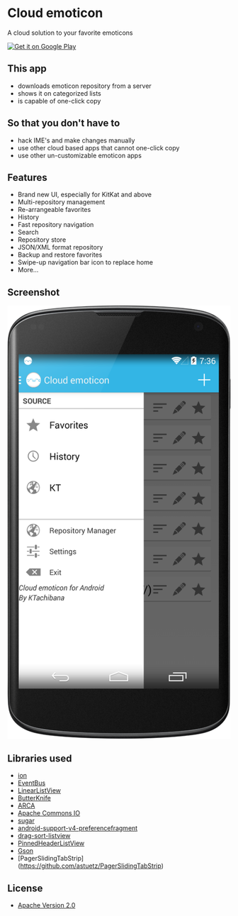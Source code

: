 # Cloud emoticon

A cloud solution to your favorite emoticons

<a href="https://play.google.com/store/apps/details?id=org.ktachibana.cloudemoji">
  <img alt="Get it on Google Play"
       src="https://developer.android.com/images/brand/en_generic_rgb_wo_60.png" />
</a>

## This app
* downloads emoticon repository from a server
* shows it on categorized lists
* is capable of one-click copy

## So that you don't have to
* hack IME's and make changes manually
* use other cloud based apps that cannot one-click copy
* use other un-customizable emoticon apps

## Features
* Brand new UI, especially for KitKat and above
* Multi-repository management
* Re-arrangeable favorites
* History
* Fast repository navigation
* Search
* Repository store
* JSON/XML format repository
* Backup and restore favorites
* Swipe-up navigation bar icon to replace home
* More...

## Screenshot
![screenshot](https://raw.githubusercontent.com/KTachibanaM/cloudemoji/master/screenshots/device-2014-07-12-153244.png)

## Libraries used
* [ion](https://github.com/koush/ion)
* [EventBus](https://github.com/greenrobot/EventBus)
* [LinearListView](https://github.com/frankiesardo/LinearListView)
* [ButterKnife](https://github.com/JakeWharton/butterknife)
* [ARCA](https://github.com/ACRA/acra)
* [Apache Commons IO](http://commons.apache.org/proper/commons-io/)
* [sugar](https://github.com/satyan/sugar)
* [android-support-v4-preferencefragment](https://github.com/kolavar/android-support-v4-preferencefragment)
* [drag-sort-listview](https://github.com/bauerca/drag-sort-listview)
* [PinnedHeaderListView](https://github.com/JimiSmith/PinnedHeaderListView)
* [Gson](https://code.google.com/p/google-gson/)
* [PagerSlidingTabStrip] (https://github.com/astuetz/PagerSlidingTabStrip)


## License
* [Apache Version 2.0](http://www.apache.org/licenses/LICENSE-2.0)